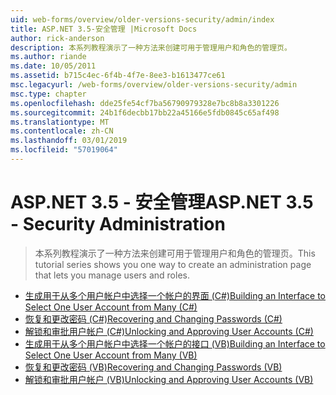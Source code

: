```yaml
---
uid: web-forms/overview/older-versions-security/admin/index
title: ASP.NET 3.5-安全管理 |Microsoft Docs
author: rick-anderson
description: 本系列教程演示了一种方法来创建可用于管理用户和角色的管理页。
ms.author: riande
ms.date: 10/05/2011
ms.assetid: b715c4ec-6f4b-4f7e-8ee3-b1613477ce61
msc.legacyurl: /web-forms/overview/older-versions-security/admin
msc.type: chapter
ms.openlocfilehash: dde25fe54cf7ba56790979328e7bc8b8a3301226
ms.sourcegitcommit: 24b1f6decbb17bb22a45166e5fdb0845c65af498
ms.translationtype: MT
ms.contentlocale: zh-CN
ms.lasthandoff: 03/01/2019
ms.locfileid: "57019064"
---
```

<a name="aspnet-35---security-administration"></a><span data-ttu-id="4588c-103">ASP.NET 3.5 - 安全管理</span><span class="sxs-lookup"><span data-stu-id="4588c-103">ASP.NET 3.5 - Security Administration</span></span>
====================
> <span data-ttu-id="4588c-104">本系列教程演示了一种方法来创建可用于管理用户和角色的管理页。</span><span class="sxs-lookup"><span data-stu-id="4588c-104">This tutorial series shows you one way to create an administration page that lets you manage users and roles.</span></span>


- [<span data-ttu-id="4588c-105">生成用于从多个用户帐户中选择一个帐户的界面 (C#)</span><span class="sxs-lookup"><span data-stu-id="4588c-105">Building an Interface to Select One User Account from Many (C#)</span></span>](building-an-interface-to-select-one-user-account-from-many-cs.md)
- [<span data-ttu-id="4588c-106">恢复和更改密码 (C#)</span><span class="sxs-lookup"><span data-stu-id="4588c-106">Recovering and Changing Passwords (C#)</span></span>](recovering-and-changing-passwords-cs.md)
- [<span data-ttu-id="4588c-107">解锁和审批用户帐户 (C#)</span><span class="sxs-lookup"><span data-stu-id="4588c-107">Unlocking and Approving User Accounts (C#)</span></span>](unlocking-and-approving-user-accounts-cs.md)
- [<span data-ttu-id="4588c-108">生成用于从多个用户帐户中选择一个帐户的接口 (VB)</span><span class="sxs-lookup"><span data-stu-id="4588c-108">Building an Interface to Select One User Account from Many (VB)</span></span>](building-an-interface-to-select-one-user-account-from-many-vb.md)
- [<span data-ttu-id="4588c-109">恢复和更改密码 (VB)</span><span class="sxs-lookup"><span data-stu-id="4588c-109">Recovering and Changing Passwords (VB)</span></span>](recovering-and-changing-passwords-vb.md)
- [<span data-ttu-id="4588c-110">解锁和审批用户帐户 (VB)</span><span class="sxs-lookup"><span data-stu-id="4588c-110">Unlocking and Approving User Accounts (VB)</span></span>](unlocking-and-approving-user-accounts-vb.md)
